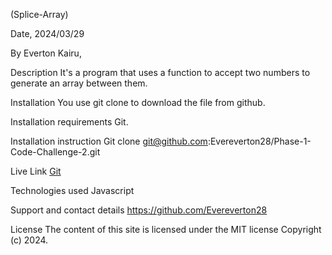 (Splice-Array)

Date, 2024/03/29

By Everton Kairu,

Description 
It's a program that uses a function to accept two numbers to generate an array between them.

Installation
You use git clone to download the file from github.

Installation requirements
Git.

Installation instruction
Git clone git@github.com:Evereverton28/Phase-1-Code-Challenge-2.git

Live Link
[Git ](https://github.com/Evereverton28/Phase-1-Code-Challenge-2/tree/main/Splice-Array)

Technologies used
Javascript

Support and contact details
https://github.com/Evereverton28

License
The content of this site is licensed under the MIT license
Copyright (c) 2024.
 
